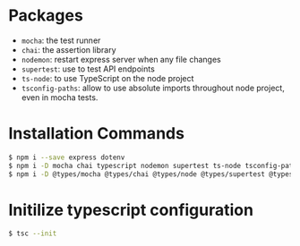 # Packages
- `mocha`: the test runner
- `chai`: the assertion library
- `nodemon`: restart express server when any file changes
- `supertest`: use to test API endpoints
- `ts-node`: to use TypeScript on the node project
- `tsconfig-paths`: allow to use absolute imports throughout node project, even in mocha tests.


# Installation Commands
```bash
$ npm i --save express dotenv
$ npm i -D mocha chai typescript nodemon supertest ts-node tsconfig-paths
$ npm i -D @types/mocha @types/chai @types/node @types/supertest @types/express # to use Types on installed packages
```

# Initilize typescript configuration
```bash
$ tsc --init
```